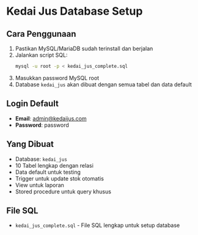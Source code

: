 # Kedai Jus Database Setup

## Cara Penggunaan

1. Pastikan MySQL/MariaDB sudah terinstall dan berjalan
2. Jalankan script SQL:
   ```bash
   mysql -u root -p < kedai_jus_complete.sql
   ```
3. Masukkan password MySQL root
4. Database `kedai_jus` akan dibuat dengan semua tabel dan data default

## Login Default

- **Email**: admin@kedaijus.com
- **Password**: password

## Yang Dibuat

- Database: `kedai_jus`
- 10 Tabel lengkap dengan relasi
- Data default untuk testing
- Trigger untuk update stok otomatis
- View untuk laporan
- Stored procedure untuk query khusus

## File SQL

- `kedai_jus_complete.sql` - File SQL lengkap untuk setup database
